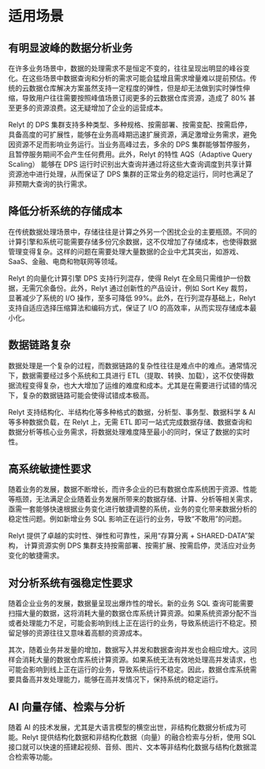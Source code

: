 # 适用场景

## 有明显波峰的数据分析业务

在许多业务场景中，数据的处理需求不是恒定不变的，往往呈现出明显的峰谷变化。在这些场景中数据查询和分析的需求可能会猛增且需求增量难以提前预估。传统的云数据仓库解决方案虽然支持一定程度的弹性，但是却无法做到实时弹性伸缩，导致用户往往需要按照峰值场景订阅更多的云数据仓库资源，造成了 80% 甚至更多的资源浪费。这无疑增加了企业的运营成本。

Relyt 的 DPS 集群支持多种类型、多种规格、按需部署、按需变配、按需启停，具备高度的可扩展性，能够在业务高峰期迅速扩展资源，满足激增业务需求，避免因资源不足而影响业务运行。当业务高峰过去，多余的 DPS 集群能够暂停服务，且暂停服务期间不会产生任何费用。此外，Relyt 的特性 AQS（Adaptive Query Scaling） 能够在 DPS 运行时识别出大查询并通过将这些大查询调度到共享计算资源池中进行处理，从而保证了 DPS 集群的正常业务的稳定运行，同时也满足了非预期大查询的执行需求。

## 降低分析系统的存储成本

在传统数据处理场景中，存储往往是计算之外另一个困扰企业的主要瓶颈。不同的计算引擎和系统可能需要存储多份冗余数据，这不仅增加了存储成本，也使得数据管理变得复杂。这样的问题在需要处理大量数据的企业中尤其突出，如游戏、SaaS、金融、电商和物联网等领域。

Relyt 的向量化计算引擎 DPS 支持行列混存，使得 Relyt 在全局只需维护一份数据，无需冗余备份。此外，Relyt 通过创新性的产品设计，例如 Sort Key 裁剪，显著减少了系统的 I/O 操作，至多可降低 99%。此外，在行列混存基础上，Relyt 支持自适应选择压缩算法和编码方式，保证了 I/O 的高效率，从而实现存储成本最小化。

## 数据链路复杂

数据处理是一个复杂的过程，而数据链路的复杂性往往是难点中的难点。通常情况下，数据需要经过多个系统和工具进行 ETL（提取、转换、加载），这不仅使得数据流程变得复杂，也大大增加了运维的难度和成本。尤其是在需要进行试错的情况下，复杂的数据链路可能会使得试错成本极高。

Relyt 支持结构化、半结构化等多种格式的数据，分析型、事务型、数据科学 & AI 等多种数据负载，在 Relyt 上，无需 ETL 即可一站式完成数据存储、数据查询和数据分析等核心业务需求，将数据处理难度降至最小的同时，保证了数据的实时性。

## 高系统敏捷性要求

随着业务的发展，数据不断增长，而许多企业的已有数据仓库系统困于资源、性能等瓶颈，无法满足企业随着业务发展所带来的数据存储、计算、分析等相关需求，亟需一套能够快速根据业务变化进行敏捷调整的系统，业务的变化带来数据分析的稳定性问题。例如新增业务 SQL 影响正在运行的业务，导致“不敢用”的问题。

Relyt 提供了卓越的实时性、弹性和可靠性，采用“存算分离 + SHARED-DATA”架构， 计算资源实例 DPS 集群支持按需部署、按需扩展、按需启停，灵活应对业务变化的敏捷需求。

## 对分析系统有强稳定性要求

随着企业业务的发展，数据量呈现出爆炸性的增长。新的业务 SQL 查询可能需要扫描大量的数据，这将消耗大量的数据仓库系统计算资源。如果系统资源分配不当或者处理能力不足，可能会影响到线上正在运行的业务，导致系统运行不稳定。预留足够的资源往往又意味着高额的资源成本。

其次，随着业务并发量的增加，数据写入并发和数据查询并发也会相应增大。这同样会消耗大量的数据仓库系统计算资源。如果系统无法有效地处理高并发请求，也可能会影响到线上正在运行的业务，导致系统运行不稳定。因此，数据仓库系统需要具备高并发处理能力，能够在高并发情况下，保持系统的稳定运行。


## AI 向量存储、检索与分析

随着 AI 的技术发展，尤其是大语言模型的横空出世，非结构化数据分析成为可能。Relyt 提供结构化数据和非结构化数据（向量）的融合检索与分析，使用 SQL 接口就可以快速的搭建起视频、音频、图片、文本等非结构化数据与结构化数据混合检索等功能。